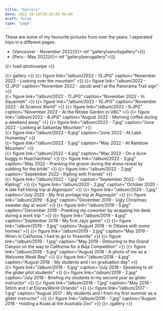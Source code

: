 ```yaml
---
title: "Gallery"
date: 2022-10-16T20:24:03-04:00
draft: false
type: "page"
---
```


These are some of my favourite pictures from over the years. I seperated trips in a different pages:

- [Vancouver - November 2022]({{< ref "gallery/vancitygallery">}})
- [Peru - May 2022]({{< ref "gallery/perugallery">}})

{{< load-photoswipe >}}

{{< gallery >}}
    {{< figure link="/album/2022 - 13.JPG" caption="November 2022 - Looking over the mountain" >}}
    {{< figure link="/album/2022 - 12.JPG" caption="November 2022 - Jacob and I at the Panorama Trail sign" >}}   
    {{< figure link="/album/2022 - 11.JPG" caption="November 2022 - In Squamish" >}}
    {{< figure link="/album/2022 - 10.JPG" caption="November 2022 - At Science World" >}}
    {{< figure link="/album/2022 - 9.JPG" caption="November 2022 - At the Nitobe Garden in UBC" >}}
    {{< figure link="/album/2022 - 8.JPG" caption="August 2022 - Morning coffee during a weekend away" >}}
    {{< figure link="/album/2022 - 7.jpg" caption="June 2022 - Looking at Salkantay Mountain" >}}  
    {{< figure link="/album/2022 - 6.jpg" caption="June 2022 - At Lake Humantay" >}}  
    {{< figure link="/album/2022 - 5.jpg" caption="May 2022 - At Rainbow Mountain" >}}  
    {{< figure link="/album/2022 - 4.jpg" caption="May 2022 - On a dune buggy in Huachachina" >}}
    {{< figure link="/album/2022 - 3.jpg" caption="May 2022 - Pranking the groom during the dress reveal by subbing for the bride" >}}
    {{< figure link="/album/2022 - 2.jpg" caption="September 2022 - Kipling with Friends" >}}    
    {{< figure link="/album/2022 - 1.jpg" caption="September 2022 - On Kipling!" >}}
    {{< figure link="/album/2020 - 2.jpg" caption="October 2020 - A late Fall hiking trip at Algonquin" >}}
    {{< figure link="/album/2020 - 1.jpg" caption="July 2020 - My first portage trip at Algonquin" >}}
    {{< figure link="/album/2019 - 6.jpg" caption="December 2019 - Ugly Christmas sweater day at work" >}}
    {{< figure link="/album/2019 - 5.jpg" caption="December 2019 - Pranking my coworker by wrapping his desk during a work trip " >}}
    {{< figure link="/album/2019 - 4.jpg" caption="September 2019 - My first Jays game" >}}
    {{< figure link="/album/2019 - 3.jpg" caption="August 2019 - In Ottawa with some homies" >}}
    {{< figure link="/album/2019 - 2.jpg" caption="May 2019 - When in California,  I had to go to Yosemite" >}}
    {{< figure link="/album/2019 - 1.jpg" caption="May 2019 - Detouring to the Grand Canyon on the way to California for a Baja Competition" >}}
    {{< figure link="/album/2018 - 5.jpg" caption="August 2018 - A photo of me as a Welcome Week Rep" >}}
    {{< figure link="/album/2018 - 4.jpg" caption="August 2018 - My students and I on graduation day" >}}        
    {{< figure link="/album/2018 - 3.jpg" caption="July 2018 - Speaking to all the glider pilot students" >}}
    {{< figure link="/album/2018 - 2.jpg" caption="July 2018 - Briefing my students in my second year as glider instructor" >}}
    {{< figure link="/album/2018 - 1.jpg" caption="May 2018 - Stitch and I at DisneyWorld Orlando" >}}
    {{< figure link="/album/2017 - 1.jpg" caption="August 2017 - My students and I from my first summer as a glider instructor" >}}
    {{< figure link="/album/2016 - 1.jpg" caption="August 2016 - Holding a Koala at the Australia Zoo" >}}
{{< /gallery >}}